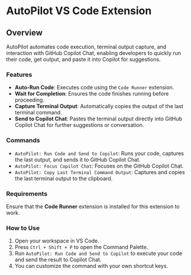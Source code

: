 # AutoPilot VS Code Extension

## Overview

AutoPilot automates code execution, terminal output capture, and interaction with GitHub Copilot Chat, enabling developers to quickly run their code, get output, and paste it into Copilot for suggestions.

### Features

- **Auto-Run Code**: Executes code using the `Code Runner` extension.
- **Wait for Completion**: Ensures the code finishes running before proceeding.
- **Capture Terminal Output**: Automatically copies the output of the last terminal command.
- **Send to Copilot Chat**: Pastes the terminal output directly into GitHub Copilot Chat for further suggestions or conversation.

### Commands

- `AutoPilot: Run Code and Send to Copilot`: Runs your code, captures the last output, and sends it to GitHub Copilot Chat.
- `AutoPilot: Focus Copilot Chat`: Focuses on the GitHub Copilot Chat.
- `AutoPilot: Copy Last Terminal Command Output`: Captures and copies the last terminal output to the clipboard.

### Requirements

Ensure that the **Code Runner** extension is installed for this extension to work.

### How to Use

1. Open your workspace in VS Code.
2. Press `Ctrl + Shift + P` to open the Command Palette.
3. Run `AutoPilot: Run Code and Send to Copilot` to execute your code and send the result to Copilot Chat.
4. You can customize the command with your own shortcut keys.

